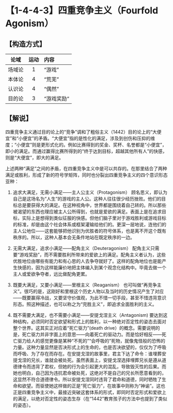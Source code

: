 # 【1-4-4-3】四重竞争主义（Fourfold Agonism）
## 【构造方式】
| 论域 | 运动           | 内容 |
|:----:|:----------------:|:-----|
| 场域论   |1 |  “游戏”  |
| 本体论   | 4|  “荒芜”  |
| 认识论   |4 |  “偶然”  |
| 目的论   | 3|   “游戏奖励“ |

## 【解说】
四重竞争主义通过目的论上的“竞争”调和了粗俗主义（1442）目的论上的“大便宜”和“小便宜”的矛盾。“大便宜”指的是性化的满足，涉及到创伤和压抑的维度；“小便宜”则是更形式化的。例如比赛得到的奖金、奖杯、名誉都是“小便宜”，即小的满足。而通过赢得比赛所得到的“终于达到目标，超越其他所有人”的快感，则是“大便宜”，即大的满足。

上述两种“满足”之间的矛盾，在四重竞争主义中是可以共存的。在那里结合了两种满足或胜利，形成了新的符号学矩阵，同时也分裂出四重竞争主义的四个意识形态亚种：

1. 追求大满足，无需小满足——主人公主义（Protagonism）
顾名思义，即认为自己是这场名为“人生”的游戏的主人公。这种人往往很少经历挫败。他们的目标总是要获得大的满足。在这种视角中，世界都是围绕着自己转的。所以那些被渴望的东西也理应被主人公所得到，也就是爱欲的满足。表面上是在追求目标，实际上是想得到类似征服的快感。但他们脑子里对于游戏胜利或游戏目标的标准，却是由这个社会体系或框架灌输给他们的。更深一层地说，连他们的主人公地位——这套能够把他识别为优胜者的符号体系，也是离不开这个既有秩序的。所以，这种人基本会无条件地站在既定秩序的一边。

2. 无需大满足，追求小满足——配角主义（Deuteragonism）
配角主义只需要“游戏奖励”，而不需要胜利所带来的爱欲上的满足。配角主义者认为，这些优胜地位由哪些有能力和有心思的人去争夺就好了。这样的配角地位也是能产生快感的，因为这样能廉价地把主体编入到某个观念化结构中。毕竟去做一个主人或爱欲争夺者，远比做配角更累。

3. 既要大满足，又要小满足——里根主义（Reaganism）
也可叫做“再竞争主义”。很巧的是，这刚好和里根这个历史人物以及当时的历史情况产生了对应——既要赢得冷战，又要坚守价值观，为此不惜一切手段，甚至不惜违背意识形态。照这种描述，也可以称之为“完胜主义”，即追求全面胜利的主义。

4. 既不需要大满足，也不需要小满足——安提戈涅主义（Antagonism)
要达到这种结构，必须同时否定欲望和形式上的胜利，以一种绝对否定性的姿态去面对整个世界。这其实正对应着“死亡驱力”(death drive）的概念。需要说明的是，死亡驱力并非字面上的意思——向着死亡的驱动力。而是恰好相反——死亡驱力给人的感觉更像是某种“不死的”“会呼吸的”死物，就像鬼怪般的恐怖的力量。这种力量显然是否决形式上的生命的，也是否决欲望的，仅仅为了呼吸而呼吸、为了存在而存在。在安提戈涅的故事里，君主下达了命令：谁埋葬安提戈涅的兄长，谁就会被处死。虽然表面上，安提戈涅选择埋葬兄长是遵从道德律令而违背了君权，但她的行为会引起更大的混乱，导致毁灭性的后果。而她也明白，自己因为违抗君命被处死，这绝对不是自己的兄长所愿意看到的，这显然不符合道德律令。所以安提戈涅同时违背了君命和道德，同时牺牲了生命和欲望。而驱使她这样做的正是“死亡驱力”，在故事中则称为“神谕”。这也正是四重竞争主义中，最接近突破这套体系的形式，即同时否定形式和爱欲上的满足，以绝对否定性的姿态生存（在“1442”教育孩子的方法中也提到了类似的姿态）。